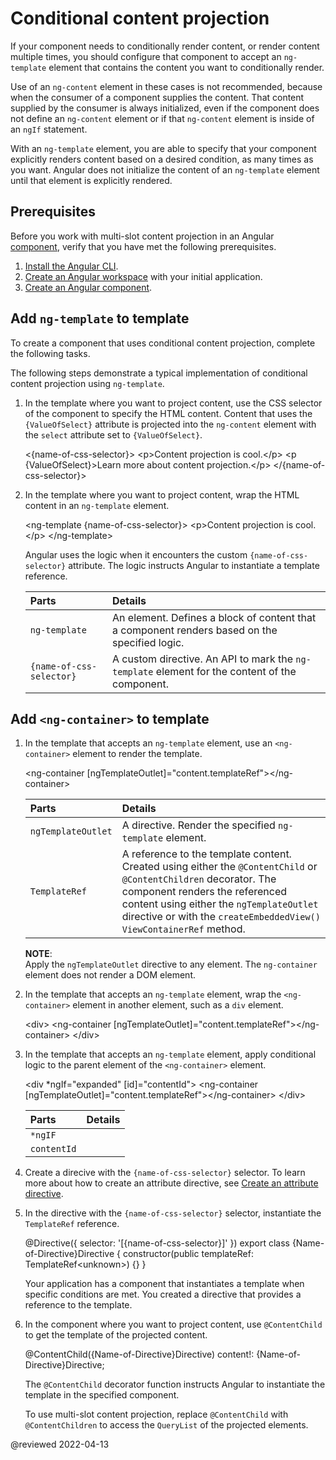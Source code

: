 # Conditional content projection

If your component needs to conditionally render content, or render content multiple times, you should configure that component to accept an `ng-template` element that contains the content you want to conditionally render.

Use of an `ng-content` element in these cases is not recommended, because when the consumer of a component supplies the content.
That content supplied by the consumer is always initialized, even if the component does not define an `ng-content` element or if that `ng-content` element is inside of an `ngIf` statement.

With an `ng-template` element, you are able to specify that your component explicitly renders content based on a desired condition, as many times as you want.
Angular does not initialize the content of an `ng-template` element until that element is explicitly rendered.

## Prerequisites

Before you work with multi-slot content projection in an Angular [component][AioGuideGlossaryComponent], verify that you have met the following prerequisites.

1.  [Install the Angular CLI][AioGuideSetupLocalInstallTheAngularCli].
1.  [Create an Angular workspace][AioGuideSetupLocalCreateAWorkspaceAndInitialApplication] with your initial application.
1.  [Create an Angular component][AioGuideComponentCreate].

## Add `ng-template` to template

To create a component that uses conditional content projection, complete the following tasks.

The following steps demonstrate a typical implementation of conditional content projection using `ng-template`.

1.  In the template where you want to project content, use the CSS selector of the component to specify the HTML content.
    Content that uses the `{ValueOfSelect}` attribute is projected into the `ng-content` element with the `select` attribute set to `{ValueOfSelect}`.

    <code-example format="html" header="Create content for ng-content" language="html">

    &lt;{name-of-css-selector}&gt;
      &lt;p&gt;Content projection is cool.&lt;/p&gt;
      &lt;p {ValueOfSelect}&gt;Learn more about content projection.&lt;/p&gt;
    &lt;/{name-of-css-selector}&gt;

    </code-example>

1.  In the template where you want to project content, wrap the HTML content in an `ng-template` element.

    <code-example format="html" header="Create content for ng-template" language="html">

    &lt;ng-template {name-of-css-selector}&gt;
      &lt;p&gt;Content projection is cool.&lt;/p&gt;
    &lt;/ng-template&gt;

    </code-example>

    Angular uses the logic when it encounters the custom `{name-of-css-selector}` attribute.
    The logic instructs Angular to instantiate a template reference.

    | Parts                    | Details |
    |:---                      |:---     |
    | `ng-template`            | An element. Defines a block of content that a component renders based on the specified logic.  |
    | `{name-of-css-selector}` | A custom directive. An API to mark the `ng-template` element for the content of the component. |

## Add `<ng-container>` to template

1.  In the template that accepts an `ng-template` element, use an `<ng-container>` element to render the template.

    <code-example format="html" header="Create ng-container" language="html">

    &lt;ng-container [ngTemplateOutlet]="content.templateRef"&gt;&lt;/ng-container&gt;

    </code-example>

    | Parts             | Details |
    |:---               |:---     |
    | `ngTemplateOutlet`| A directive. Render the specified `ng-template` element.                                                                                                                                                                                                                |
    | `TemplateRef`     | A reference to the template content. Created using either the `@ContentChild` or `@ContentChildren` decorator. The component renders the referenced content using either the `ngTemplateOutlet` directive or with the `createEmbeddedView()` `ViewContainerRef` method. |

    <div class="alert is-helpful">

    **NOTE**: <br />
    Apply the `ngTemplateOutlet` directive to any element.
    The `ng-container` element does not render a DOM element.

    </div>

1.  In the template that accepts an `ng-template` element, wrap the `<ng-container>` element in another element, such as a `div` element.

    <code-example format="html" header="Wrap ng-container" language="html">

    &lt;div&gt;
      &lt;ng-container [ngTemplateOutlet]="content.templateRef"&gt;&lt;/ng-container&gt;
    &lt;/div&gt;

    </code-example>

1.  In the template that accepts an `ng-template` element, apply conditional logic to the parent element of the `<ng-container>` element.

    <code-example format="html" header="Wrap ng-container" language="html">

    &lt;div &ast;ngIf="expanded" [id]="contentId"&gt;
      &lt;ng-container [ngTemplateOutlet]="content.templateRef"&gt;&lt;/ng-container&gt;
    &lt;/div&gt;

    </code-example>

    | Parts       | Details |
    |:---         |:---     |
    | `*ngIF`     |         |
    | `contentId` |         |

1.  Create a direcive with the `{name-of-css-selector}` selector.
    To learn more about how to create an attribute directive, see [Create an attribute directive][AioGuideAttributeDirectivesBuildingAnAttributeDirective].

1.  In the directive with the `{name-of-css-selector}` selector, instantiate the `TemplateRef` reference.

    <code-example format="typescript" header="Inject the TemplateRef instance" language="typescript">

    &commat;Directive({
      selector: '[{name-of-css-selector}]'
    })
    export class {Name-of-Directive}Directive {
      constructor(public templateRef: TemplateRef&lt;unknown&gt;) {}
    }

    </code-example>

    Your application has a component that instantiates a template when specific conditions are met.
    You created a directive that provides a reference to the template.

1.  In the component where you want to project content, use `@ContentChild` to get the template of the projected content.

    <code-example format="typescript" header="Inject the TemplateRef instance" language="typescript">

    &commat;ContentChild({Name-of-Directive}Directive) content!: {Name-of-Directive}Directive;

    </code-example>

    The `@ContentChild` decorator function instructs Angular to instantiate the template in the specified component.

    <div class="alert is-helpful">

    To use multi-slot content projection, replace `@ContentChild` with `@ContentChildren` to access the `QueryList` of the projected elements.

    </div>

<!-- links -->

[AioGuideAttributeDirectivesBuildingAnAttributeDirective]: guide/attribute-directives#building-an-attribute-directive

<!-- "Building an attribute directive - Attribute directives | Angular" -->

[AioGuideComponentCreate]: guide/component/component-create

<!-- "Create an Angular component | Angular" -->

[AioGuideGlossaryComponent]: guide/glossary#component

<!-- "component - Glossary | Angular" -->

[AioGuideSetupLocalCreateAWorkspaceAndInitialApplication]: guide/setup-local#create-a-workspace-and-initial-application

<!-- "Create a workspace and initial application - Setting up the local environment and workspace | Angular" -->

[AioGuideSetupLocalInstallTheAngularCli]: guide/setup-local#install-the-angular-cli

<!-- "Install the Angular CLI - Setting up the local environment and workspace | Angular" -->

<!-- external links -->

<!-- end links -->

@reviewed 2022-04-13
